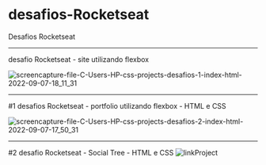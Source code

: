 # desafios-Rocketseat
Desafios Rocketseat
__________________________________________________________________________
desafio Rocketseat - site utilizando flexbox

![screencapture-file-C-Users-HP-css-projects-desafios-1-index-html-2022-09-07-18_11_31](https://user-images.githubusercontent.com/112633800/188939393-88def463-d040-457b-ac61-f97ec58de3d2.png)
__________________________________________________________________________
#1 desafios Rocketseat - portfolio utilizando flexbox - HTML e CSS

![screencapture-file-C-Users-HP-css-projects-desafios-2-index-html-2022-09-07-17_50_31](https://user-images.githubusercontent.com/112633800/188939537-de54e923-1326-4339-930b-4ec9341f37e2.png)
__________________________________________________________________________
#2 desafio Rocketseat - Social Tree - HTML e CSS
![linkProject](https://user-images.githubusercontent.com/112633800/189328776-7714fe3b-b5b9-42a7-8341-457942844f9c.png)
